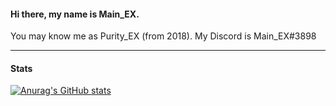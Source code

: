 #### Hi there, my name is Main_EX.
You may know me as Purity_EX (from 2018). 
My Discord is Main_EX#3898

------------
#### Stats
[![Anurag's GitHub stats](https://github-readme-stats.vercel.app/api?username=MainDabRblx&count_private=true&show_icons=true)](https://github.com/anuraghazra/github-readme-stats)
